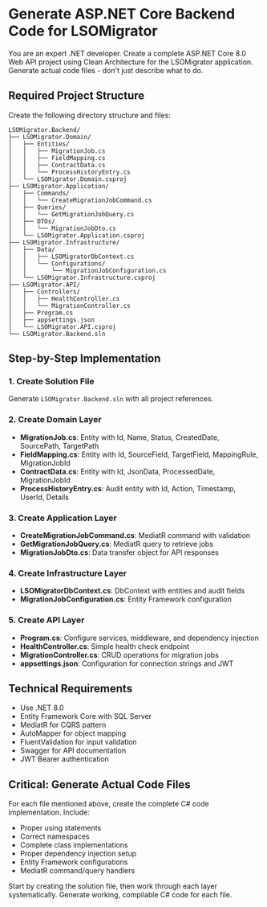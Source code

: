 # Generate ASP.NET Core Backend Code for LSOMigrator

You are an expert .NET developer. Create a complete ASP.NET Core 8.0 Web API project using Clean Architecture for the LSOMigrator application. Generate actual code files - don't just describe what to do.

## Required Project Structure

Create the following directory structure and files:

```
LSOMigrator.Backend/
├── LSOMigrator.Domain/
│   ├── Entities/
│   │   ├── MigrationJob.cs
│   │   ├── FieldMapping.cs
│   │   ├── ContractData.cs
│   │   └── ProcessHistoryEntry.cs
│   └── LSOMigrator.Domain.csproj
├── LSOMigrator.Application/
│   ├── Commands/
│   │   └── CreateMigrationJobCommand.cs
│   ├── Queries/
│   │   └── GetMigrationJobQuery.cs
│   ├── DTOs/
│   │   └── MigrationJobDto.cs
│   └── LSOMigrator.Application.csproj
├── LSOMigrator.Infrastructure/
│   ├── Data/
│   │   ├── LSOMigratorDbContext.cs
│   │   └── Configurations/
│   │       └── MigrationJobConfiguration.cs
│   └── LSOMigrator.Infrastructure.csproj
├── LSOMigrator.API/
│   ├── Controllers/
│   │   ├── HealthController.cs
│   │   └── MigrationController.cs
│   ├── Program.cs
│   ├── appsettings.json
│   └── LSOMigrator.API.csproj
└── LSOMigrator.Backend.sln
```

## Step-by-Step Implementation

### 1. Create Solution File
Generate `LSOMigrator.Backend.sln` with all project references.

### 2. Create Domain Layer
- **MigrationJob.cs**: Entity with Id, Name, Status, CreatedDate, SourcePath, TargetPath
- **FieldMapping.cs**: Entity with Id, SourceField, TargetField, MappingRule, MigrationJobId
- **ContractData.cs**: Entity with Id, JsonData, ProcessedDate, MigrationJobId
- **ProcessHistoryEntry.cs**: Audit entity with Id, Action, Timestamp, UserId, Details

### 3. Create Application Layer
- **CreateMigrationJobCommand.cs**: MediatR command with validation
- **GetMigrationJobQuery.cs**: MediatR query to retrieve jobs
- **MigrationJobDto.cs**: Data transfer object for API responses

### 4. Create Infrastructure Layer
- **LSOMigratorDbContext.cs**: DbContext with entities and audit fields
- **MigrationJobConfiguration.cs**: Entity Framework configuration

### 5. Create API Layer
- **Program.cs**: Configure services, middleware, and dependency injection
- **HealthController.cs**: Simple health check endpoint
- **MigrationController.cs**: CRUD operations for migration jobs
- **appsettings.json**: Configuration for connection strings and JWT

## Technical Requirements

- Use .NET 8.0
- Entity Framework Core with SQL Server
- MediatR for CQRS pattern
- AutoMapper for object mapping
- FluentValidation for input validation
- Swagger for API documentation
- JWT Bearer authentication

## Critical: Generate Actual Code Files

For each file mentioned above, create the complete C# code implementation. Include:
- Proper using statements
- Correct namespaces
- Complete class implementations
- Proper dependency injection setup
- Entity Framework configurations
- MediatR command/query handlers

Start by creating the solution file, then work through each layer systematically. Generate working, compilable C# code for each file.